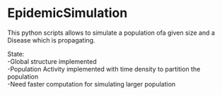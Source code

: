# EpidemicSimulation

This python scripts allows to simulate a population ofa given size and a Disease which is propagating.

State: \
-Global structure implemented \
-Population Activity implemented with time density to partition the population \
-Need faster computation for simulating larger population
